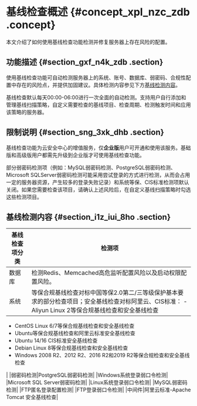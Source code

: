 # 基线检查概述 {#concept_xpl_nzc_zdb .concept}

本文介绍了如何使用基线检查功能检测并修复服务器上存在风险的配置。

## 功能描述 {#section_gxf_n4k_zdb .section}

使用基线检查功能可自动检测服务器上的系统、账号、数据库、弱密码、合规性配置中存在的风险点，并提供加固建议。具体检测内容参见下方[基线检测内容](intl.zh-CN/安全防范/基线检查/基线检查概述.md#table_brz_4q1_f2b)。

基线检查默认每天00:00-06:00进行一次全面的自动检测。支持用户自行添加和管理基线扫描策略，自定义需要检查的基线项目、检查周期、检测触发时间和应用该策略的服务器。

## 限制说明 {#section_sng_3xk_dhb .section}

基线检查功能为云安全中心的增值服务，仅**企业版**用户可开通和使用该服务。基础版和高级版用户都需先升级到企业版才可使用基线检查功能。

部分弱密码检测项（例如：MySQL弱密码检测、PostgreSQL弱密码检测、Microsoft SQLServer弱密码检测可能采用尝试登录的方式进行检测，从而会占用一定的服务器资源，产生较多的登录失败记录）和系统等保、CIS标准检测项默认关闭。如果您需要检查该项目，请确认上述风险后，在自定义基线扫描策略时勾选这些检测项目。

## 基线检测内容 {#section_i1z_iui_8ho .section}

|基线检查项分类|检测项|
|-------|---|
|数据库|检测Redis、Memcached高危监听配置风险以及启动权限配置风险。|
|系统|等保合规基线检查对标中国等保2.0第二/三等级保护基本要求的部分检查项目；安全基线检查对标阿里云、CIS标准： -   Aliyun Linux 2等保合规基线检查和安全基线检查
-   CentOS Linux 6/7等保合规基线检查和安全基线检查
-   Ubuntu等保合规基线检查和阿里云标准安全基线检查
-   Ubuntu 14/16 CIS标准安全基线检查
-   Debian Linux 8等保合规基线检查和安全基线检查
-   Windows 2008 R2、2012 R2、2016 R2和2019 R2等保合规检查和安全基线检查

 |
|弱密码检测|PostgreSQL弱密码检测|
|Windows系统登录弱口令检测|
|Microsoft SQL Server弱密码检测|
|Linux系统登录弱口令检测|
|MySQL弱密码检测|
|FTP匿名登录配置检测|
|FTP登录弱口令检测|
|中间件|阿里云标准-Apache Tomcat 安全基线检查|


